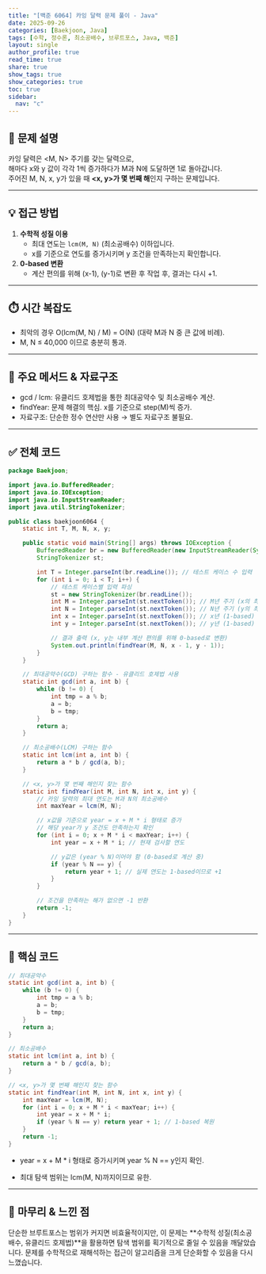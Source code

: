 ```yaml
---
title: "[백준 6064] 카잉 달력 문제 풀이 - Java"
date: 2025-09-26
categories: [Baekjoon, Java]
tags: [수학, 정수론, 최소공배수, 브루트포스, Java, 백준]
layout: single
author_profile: true
read_time: true
share: true
show_tags: true
show_categories: true
toc: true
sidebar:
  nav: "c"
---
```


## 📝 문제 설명

카잉 달력은 <M, N> 주기를 갖는 달력으로,  
해마다 x와 y 값이 각각 1씩 증가하다가 M과 N에 도달하면 1로 돌아갑니다.  
주어진 M, N, x, y가 있을 때 **<x, y>가 몇 번째 해**인지 구하는 문제입니다.

---

## 💡 접근 방법

1. **수학적 성질 이용**
   - 최대 연도는 `lcm(M, N)` (최소공배수) 이하입니다.
   - x를 기준으로 연도를 증가시키며 y 조건을 만족하는지 확인합니다.
2. **0-based 변환**
   - 계산 편의를 위해 (x-1), (y-1)로 변환 후 작업 후, 결과는 다시 +1.

---

## ⏱️ 시간 복잡도

- 최악의 경우 O(lcm(M, N) / M) = O(N) (대략 M과 N 중 큰 값에 비례).
- M, N ≤ 40,000 이므로 충분히 통과.

---

## 🔑 주요 메서드 & 자료구조

- gcd / lcm: 유클리드 호제법을 통한 최대공약수 및 최소공배수 계산.
- findYear: 문제 해결의 핵심. x를 기준으로 step(M)씩 증가.
- 자료구조: 단순한 정수 연산만 사용 → 별도 자료구조 불필요.

---

## ✅ 전체 코드

```java
package Baekjoon;

import java.io.BufferedReader;
import java.io.IOException;
import java.io.InputStreamReader;
import java.util.StringTokenizer;

public class baekjoon6064 {
    static int T, M, N, x, y;

    public static void main(String[] args) throws IOException {
        BufferedReader br = new BufferedReader(new InputStreamReader(System.in)); // 입력을 빠르게 받기 위한 BufferedReader
        StringTokenizer st;

        int T = Integer.parseInt(br.readLine()); // 테스트 케이스 수 입력
        for (int i = 0; i < T; i++) {
            // 테스트 케이스별 입력 파싱
            st = new StringTokenizer(br.readLine());
            int M = Integer.parseInt(st.nextToken()); // M년 주기 (x의 최대값)
            int N = Integer.parseInt(st.nextToken()); // N년 주기 (y의 최대값)
            int x = Integer.parseInt(st.nextToken()); // x년 (1-based)
            int y = Integer.parseInt(st.nextToken()); // y년 (1-based)

            // 결과 출력 (x, y는 내부 계산 편의를 위해 0-based로 변환)
            System.out.println(findYear(M, N, x - 1, y - 1));
        }
    }

    // 최대공약수(GCD) 구하는 함수 - 유클리드 호제법 사용
    static int gcd(int a, int b) {
        while (b != 0) {
            int tmp = a % b;
            a = b;
            b = tmp;
        }
        return a;
    }

    // 최소공배수(LCM) 구하는 함수
    static int lcm(int a, int b) {
        return a * b / gcd(a, b);
    }

    // <x, y>가 몇 번째 해인지 찾는 함수
    static int findYear(int M, int N, int x, int y) {
        // 카잉 달력의 최대 연도는 M과 N의 최소공배수
        int maxYear = lcm(M, N);

        // x값을 기준으로 year = x + M * i 형태로 증가
        // 해당 year가 y 조건도 만족하는지 확인
        for (int i = 0; x + M * i < maxYear; i++) {
            int year = x + M * i; // 현재 검사할 연도

            // y값은 (year % N)이어야 함 (0-based로 계산 중)
            if (year % N == y) {
                return year + 1; // 실제 연도는 1-based이므로 +1
            }
        }

        // 조건을 만족하는 해가 없으면 -1 반환
        return -1;
    }
}

```

---

## 🧩 핵심 코드

```java
// 최대공약수
static int gcd(int a, int b) {
    while (b != 0) {
        int tmp = a % b;
        a = b;
        b = tmp;
    }
    return a;
}

// 최소공배수
static int lcm(int a, int b) {
    return a * b / gcd(a, b);
}

// <x, y>가 몇 번째 해인지 찾는 함수
static int findYear(int M, int N, int x, int y) {
    int maxYear = lcm(M, N);
    for (int i = 0; x + M * i < maxYear; i++) {
        int year = x + M * i;
        if (year % N == y) return year + 1; // 1-based 복원
    }
    return -1;
}
```

- year = x + M \* i 형태로 증가시키며 year % N == y인지 확인.

- 최대 탐색 범위는 lcm(M, N)까지이므로 유한.

---

## 🏁 마무리 & 느낀 점

단순한 브루트포스는 범위가 커지면 비효율적이지만,
이 문제는 **수학적 성질(최소공배수, 유클리드 호제법)**을 활용하면
탐색 범위를 획기적으로 줄일 수 있음을 깨달았습니다.
문제를 수학적으로 재해석하는 접근이 알고리즘을 크게 단순화할 수 있음을 다시 느꼈습니다.
